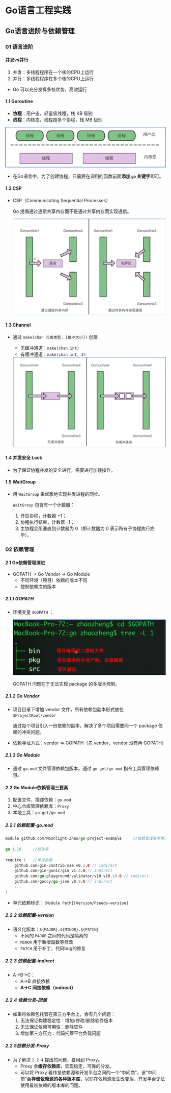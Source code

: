 # Go语言工程实践

## Go语言进阶与依赖管理

### 01 语言进阶

#### 并发vs并行

1. 并发：多线程程序在一个核的CPU上运行
2. 并行：多线程程序在多个核的CPU上运行

- Go 可以充分发挥多核优势，高效运行

#### 1.1 Goroutine

- **协程**：用户态，轻量级线程，栈 KB 级别
- **线程**：内核态，线程跑多个协程，栈 MB 级别

<img src="img/Go语言工程实践/协程-线程.png" style="zoom: 50%;" />

- 在Go语言中，为了创建协程，只需要在调用的函数前面**添加 `go` 关键字**即可。

#### 1.2 CSP

- CSP（Communicating Sequential Processes）

  Go 提倡通过通信共享内存而不是通过共享内存而实现通信。

  <img src="img/Go语言工程实践/CSP.png" style="zoom: 67%;" />

#### 1.3 Channel

- 通过 `make(chan 元素类型, [缓冲大小])` 创建

  - 无缓冲通道：`make(chan int)` 
  - 有缓冲通道：`make(chan int, 2)` 

  <img src="img/Go语言工程实践/channel.png" style="zoom:67%;" />

#### 1.4 并发安全 Lock

- 为了保证协程并发的安全进行，需要进行加锁操作。

#### 1.5 WaitGroup

- 用 `WaitGroup` 来优雅地实现并发进程的同步。

  `WaitGroup` 包含有一个计数器：

  1. 开启协程，计数器 +1；
  2. 协程执行结束，计数器 -1；
  3. 主协程会阻塞直到计数器为 0（即计数器为 0 表示所有子协程执行完毕）。

### 02 依赖管理

#### 2.1 Go依赖管理演进

- GOPATH -> Go Vendor -> Go Module
  - 不同环境（项目）依赖的版本不同
  - 控制依赖库的版本

##### 2.1.1 GOPATH

- 环境变量 `$GOPATH` ：

  <img src="img/Go语言工程实践/GOPATH.png" style="zoom: 67%;" />

  GOPATH 问题在于无法实现 package 的多版本控制。

##### 2.1.2 Go Vendor

- 项目目录下增加 vendor 文件，所有依赖包副本形式放在 `$ProjectRoot/vendor` 

  通过每个项目引入一份依赖的副本，解决了多个项目需要同一个 package 依赖的冲突问题。

- 依赖寻址方式：vendor => GOPATH（先 vendor，vendor 没有再 GOPATH）

##### 2.1.3 Go Module

- 通过 `go.mod` 文件管理依赖包版本。通过 `go get/go mod` 指令工具管理依赖包。

#### 2.2 Go Module依赖管理三要素

1. 配置文件，描述依赖：`go.mod`
2. 中心仓库管理依赖库：`Proxy` 
3. 本地工具：`go get/go mod` 

##### 2.2.1 依赖配置-go.mod

```go
module github.com/Moonlight-Zhao/go-project-example		//依赖管理基本单元

go 1.16		//原生库

require (	//单元依赖
	github.com/gin-contrib/sse v0.1.0 // indirect
	github.com/gin-gonic/gin v1.3.0 // indirect
	github.com/go-playground/validator/v10 v10.10.0 // indirect
	github.com/goccy/go-json v0.9.6 // indirect
    ...
)
```

- 单元依赖标识：`[Module Path][Version/Pseudo-version]` 

##### 2.2.2 依赖配置-version

- 语义化版本：`${MAJOR}.${MINOR}.${PATCH}` 
  - 不同的 `MAJOR` 之间的代码是隔离的
  - `MINOR` 用于新增函数等修改
  - `PATCH` 用于补丁，代码bug的修复

##### 2.2.3 依赖配置-indirect

- A->B->C：
  - A->B 直接依赖
  - **A->C 间接依赖（indirect）**

##### 2.2.4 依赖分发-回源

- 如果将依赖包托管在第三方平台上，会有几个问题：
  1. 无法保证构建稳定性：增加/修改/删除软件版本
  2. 无法保证依赖可用性：删除软件
  3. 增加第三方压力：代码托管平台负载问题

##### 2.2.5依赖分发-Proxy

- 为了解决 `2.2.4` 提出的问题，要用到 Proxy。
  - Proxy 会**缓存依赖库**，实现稳定、可靠的分发。
  - 可以将 Proxy 看作是依赖源和开发平台之间的一个“中间商”，该“中间商”会**存储依赖源的各种版本库**，以防在依赖源发生改变后，开发平台无法使用最初依赖的版本库的问题。
